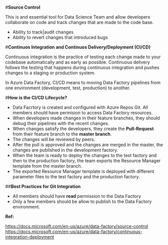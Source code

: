 #**Source Control**

This is and essential tool for Data Science Team and allow developers collaborate on code and track changes that are made to the code base.

- Ability to track|audit changes
- Ability to revert changes that introduced bugs

#**Continuos Integration and Continuos Delivery/Deployment (CI/CD)**

Continuous integration is the practice of testing each change made to your codebase automatically and as early as possible. Continuous delivery follows the testing that happens during continuous integration and pushes changes to a staging or production system.

In Azure Data Factory, CI/CD means to moving Data Factory pipelines from one environment (development, test, production) to another.

#**How is the CI/CD Lifecycle?**

- Data Facrtory is created and configured with Azure Repos Git. All members should have permision to access Data Factory resources.
- When developers made changes in their feature branches, they should debug their pipelines with the recent changes.
- When changes satisfy the developers, they create the **Pull-Request** from their feature branch to the **master branch**.
- The changes will be reviewed by peers.
- After the pull is approved and the changes are merged in the master, the changes are published in the development factory.
- When the team is ready to deploy the changes to the test factory and then to the production factory, the team exports the Resource Manager template from the master branch.
- The exported Resource Manager template is deployed with different parameter files to the test factory and the production factory.

##**Best Practices for Git Integration**

- All members should have **read** permission to the Data Factory
- Only a few members should be allow to publish to the Data Factory environment.

**Ref:**

https://docs.microsoft.com/en-us/azure/data-factory/source-control
https://docs.microsoft.com/en-us/azure/data-factory/continuous-integration-deployment
